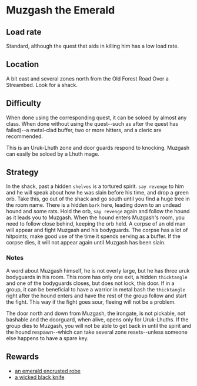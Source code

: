 # Muzgash the Emerald

## Load rate

Standard, although the quest that aids in killing him has a low load rate.

## Location

A bit east and several zones north from the Old Forest Road Over a Streambed.
Look for a shack.

## Difficulty

When done using the corresponding quest, it can be soloed by almost any class.
When done without using the quest--such as after the quest has failed)--a
metal-clad buffer, two or more hitters, and a cleric are recommended.

This is an Uruk-Lhuth zone and door guards respond to knocking. Muzgash can
easily be soloed by a Lhuth mage.

## Strategy

In the shack, past a hidden `shelves` is a tortured spirit. `say revenge` to
him and he will speak about how he was slain before his time, and drop a green
orb. Take this, go out of the shack and go south until you find a huge tree in
the room name. There is a hidden `bark` here, leading down to an undead hound
and some rats. Hold the orb, `say revenge` again and follow the hound as it
leads you to Muzgash. When the hound enters Muzgash's room, you need to follow
close behind, keeping the orb held. A corpse of an old man will appear and
fight Muzgash and his bodyguards. The corpse has a lot of hitpoints; make good
use of the time it spends serving as a buffer. If the corpse dies, it will not
appear again until Muzgash has been slain.

### Notes

A word about Muzgash himself, he is not overly large, but he has three uruk
bodyguards in his room. This room has only one exit, a hidden `thicktangle` and
one of the bodyguards closes, but does not lock, this door. If in a group, it
can be beneficial to have a warrior in metal bash the `thicktangle` right after
the hound enters and have the rest of the group follow and start the fight.
This way if the fight goes sour, fleeing will not be a problem.

The door north and down from Muzgash, the irongate, is not pickable, not
bashable and the doorguard, when alive, opens only for Uruk-Lhuths. If the
group dies to Muzgash, you will not be able to get back in until the spirit and
the hound respawn--which can take several zone resets--unless someone else
happens to have a spare key.

## Rewards

* [an emerald encrusted robe](/items/clothing.md#an-emerald-encrusted-robe)
* [a wicked black knife](/items/weapons.md#a-wicked-black-knife)
